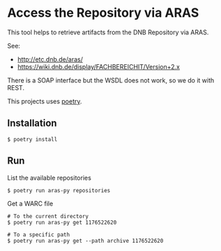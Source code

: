 # Access the Repository via ARAS

This tool helps to retrieve artifacts from the DNB Repository via ARAS.

See:
- http://etc.dnb.de/aras/
- https://wiki.dnb.de/display/FACHBEREICHIT/Version+2.x

There is a SOAP interface but the WSDL does not work, so we do it with REST.

This projects uses [poetry](https://python-poetry.org/).

## Installation

```
$ poetry install
```

## Run

List the available repositories

```
$ poetry run aras-py repositories
```

Get a WARC file

```
# To the current directory
$ poetry run aras-py get 1176522620
```

```
# To a specific path
$ poetry run aras-py get --path archive 1176522620
```
